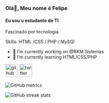 <!-- ###olá 👋<br>
###Meu nome é Felipe <br>
###Atualmente eu estou estudando HTML e CSS<br>
###Wordpress e php<br>
###No futuro eu vou pro laravel<br>
depois que eu me sentir bem com HTML, CSS e o PHP<br>
###meta de virar um dev

<!--
**felipesantos2/felipesantos2** is a ✨ _special_ ✨ repository because its `README.md` (this file) appears on your GitHub profile.

Here are some ideas to get you started:

- 🔭 I’m currently working on ...
- 🌱 I’m currently learning ...
- 👯 I’m looking to collaborate on ...
- 🤔 I’m looking for help with ...
- 💬 Ask me about ...
- 📫 How to reach me: ...
- 😄 Pronouns: ...
- ⚡ Fun fact: ...
-->

 
 
### Olá👋, Meu nome é Felipe
#### Eu sou u estudante de TI
Fascinado por tecnologia

Skills:  HTML /CSS / PHP / MySQl 

- 🔭 I’m currently working on @RKM Sistemas 
- 🌱 I’m currently learning HTML/CSS/PHP 


[<img src='https://cdn.jsdelivr.net/npm/simple-icons@3.0.1/icons/github.svg' alt='github' height='40'>](https://github.com/felipesantos2)  [<img src='https://cdn.jsdelivr.net/npm/simple-icons@3.0.1/icons/twitter.svg' alt='twitter' height='40'>](https://twitter.com/@Felipe_21_)  

![GitHub metrics](https://metrics.lecoq.io/felipesantos2)  

![GitHub streak stats](https://github-readme-streak-stats.herokuapp.com/?user=felipesantos2)  

